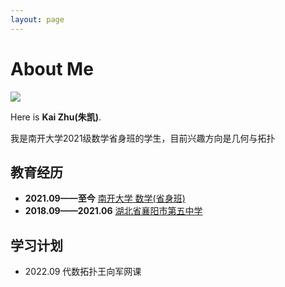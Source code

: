 ```yaml
---
layout: page
---
```


# About Me

![](C:\Users\86188\Desktop\南开飞书20230517-173725.jpg)

Here is **Kai Zhu(朱凯)**.

我是南开大学2021级数学省身班的学生，目前兴趣方向是几何与拓扑

## 教育经历

- **2021.09——至今** <u>南开大学 数学(省身班)</u>
- **2018.09——2021.06** <u>湖北省襄阳市第五中学</u>

## 学习计划

- 2022.09 代数拓扑王向军网课
